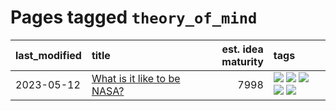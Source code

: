# Pages tagged `theory_of_mind`

|last_modified|title|est. idea maturity|tags
|:---|:---|---:|:---|
|2023-05-12|[What is it like to be NASA?](../what_is_it_like_to_be_nasa.md)|7998|[![](https://img.shields.io/badge/tag-disunity_of_identity-1661bc)](../tags/disunity_of_identity.md) [![](https://img.shields.io/badge/tag-organization_as_entity-296bb1)](../tags/organization_as_entity.md) [![](https://img.shields.io/badge/tag-philosophy-fe4dc)](../tags/philosophy.md) [![](https://img.shields.io/badge/tag-society_of_mind-606780)](../tags/society_of_mind.md) [![](https://img.shields.io/badge/tag-theory_of_mind-9a9fc4)](../tags/theory_of_mind.md)|
